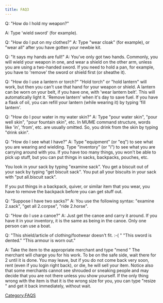 ```yaml
---
title: FAQ3
---
```


Q: "How do I hold my weapon?"

A: Type 'wield sword' (for example).

Q: "How do I put on my clothes?" A: Type "wear cloak" (for example), or
"wear all" after you have gotten your newbie kit.

Q: "It says my hands are full!" A: You've only got two hands. Commonly,
you will wield your weapon in one, and wear a shield on the other arm,
unless you are using a two-handed sword. If you need to hold a pan, for
example, you have to 'remove' the sword or shield first (or sheathe it).

Q: "How do I use a lantern or torch?" "Hold torch" or "hold lantern"
will work, but then you can't use that hand for your weapon or shield. A
lantern can be worn on your belt, if you have one, with 'wear lantern
belt'. This will automatically light it. 'Remove lantern' when it's day
to save fuel. If you have a flask of oil, you can refill your lantern
(while wearing it) by typing 'fill lantern'.

Q: "How do I pour water in my water skin?" A: Type "pour water skin",
"pour well skin", "pour fountain skin", etc. In MUME command structure,
words like 'in', 'from', etc. are usually omitted. So, you drink from
the skin by typing "drink skin".

Q: "How do I see what I have?" A: Type "equipment" (or "eq") to see what
you are wearing and wielding. Type "inventory" (or "i") to see what you
are carrying around with you. If you have too many things, you won't be
able to pick up stuff, but you can put things in sacks, backpacks,
pouches, etc.

You look in your sack by typing "examine sack". You get a biscuit out of
your sack by typing "get biscuit sack". You put all your biscuits in
your sack with "put all.biscuit sack".

If you put things in a backpack, quiver, or similar item that you wear,
you have to remove the backpack before you can get stuff out.

Q: "Suppose I have two sacks?" A: You use the following syntax: "examine
2.sack", "get all 2.corpse", "ride 2.horse".

Q: "How do I use a canoe?" A: Just get the canoe and carry it around. If
you have it in your inventory, it is the same as being in the canoe.
Only one person can use a boat.

Q: "This shield/article of clothing/footwear doesn't fit. :-( " "This
sword is dented." "This armour is worn out."

A: Take the item to the appropriate merchant and type "mend <item>" The
merchant will charge you for his work. To be on the safe side, wait
there for 2 until it is done. You may leave, but if you do not come back
very soon, rent (even if you login right back), or die, he will sell
your item. Notice also that some merchants cannot see shrouded or
sneaking people and may decide that you are not there unless you show
yourself. If the only thing wrong with the item is that it is the wrong
size for you, you can type "resize <item>" and get it back immediately,
without wait.

[Category:FAQS](Category:FAQS "wikilink")